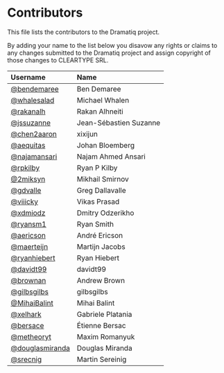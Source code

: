 # Contributors

This file lists the contributors to the Dramatiq project.

By adding your name to the list below you disavow any rights or claims
to any changes submitted to the Dramatiq project and assign copyright
of those changes to CLEARTYPE SRL.

| Username                                             | Name                   |
| :-------                                             | :---                   |
| [@bendemaree](https://github.com/bendemaree)         | Ben Demaree            |
| [@whalesalad](https://github.com/whalesalad)         | Michael Whalen         |
| [@rakanalh](https://github.com/rakanalh)             | Rakan Alhneiti         |
| [@jssuzanne](https://github.com/jssuzanne)           | Jean-Sébastien Suzanne |
| [@chen2aaron](https://github.com/chen2aaron)         | xixijun                |
| [@aequitas](https://github.com/aequitas)             | Johan Bloemberg        |
| [@najamansari](https://github.com/najamansari)       | Najam Ahmed Ansari     |
| [@rpkilby](https://github.com/rpkilby)               | Ryan P Kilby           |
| [@2miksyn](https://github.com/2miksyn)               | Mikhail Smirnov        |
| [@gdvalle](https://github.com/gdvalle)               | Greg Dallavalle        |
| [@viiicky](https://github.com/viiicky)               | Vikas Prasad           |
| [@xdmiodz](https://github.com/xdmiodz)               | Dmitry Odzerikho       |
| [@ryansm1](https://github.com/ryansm1)               | Ryan Smith             |
| [@aericson](https://github.com/aericson)             | André Ericson          |
| [@maerteijn](https://github.com/maerteijn)           | Martijn Jacobs         |
| [@ryanhiebert](https://github.com/ryanhiebert)       | Ryan Hiebert           |
| [@davidt99](https://github.com/davidt99)             | davidt99               |
| [@brownan](https://github.com/brownan)               | Andrew Brown           |
| [@gilbsgilbs](https://github.com/gilbsgilbs)         | gilbsgilbs             |
| [@MihaiBalint](https://github.com/MihaiBalint)       | Mihai Balint           |
| [@xelhark](https://github.com/xelhark)               | Gabriele Platania      |
| [@bersace](https://github.com/bersace)               | Étienne Bersac         |
| [@metheoryt](https://github.com/metheoryt)           | Maxim Romanyuk         |
| [@douglasmiranda](https://github.com/douglasmiranda) | Douglas Miranda        |
| [@srecnig](https://github.com/srecnig)               | Martin Sereinig        |

